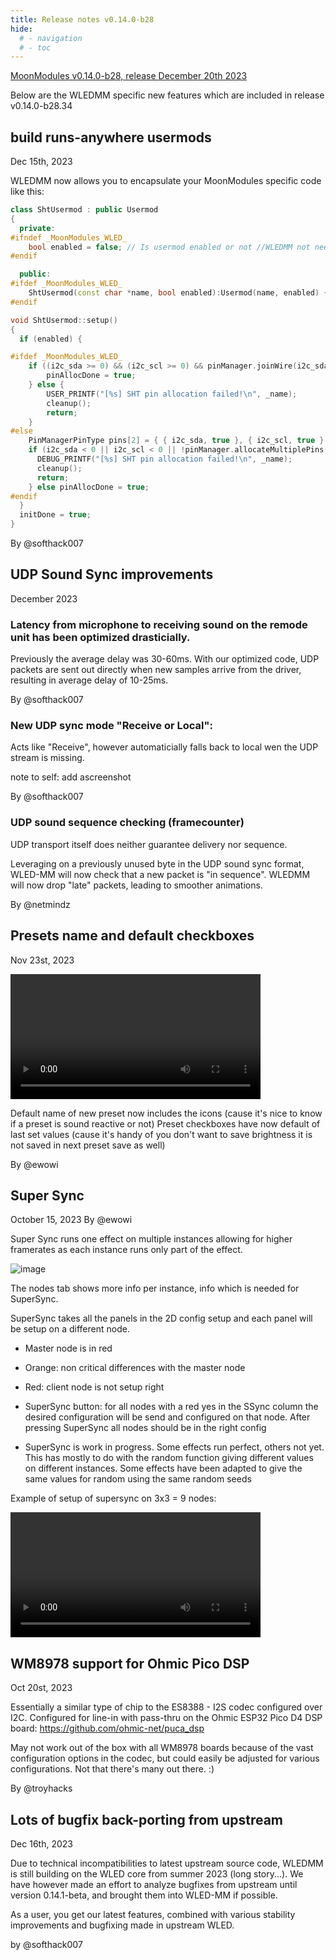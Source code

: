 ```yaml
---
title: Release notes v0.14.0-b28
hide:
  # - navigation
  # - toc
---
```


[MoonModules v0.14.0-b28, release December 20th 2023](https://github.com/MoonModules/WLED/releases/tag/v0.14.0-beta.28)

Below are the WLEDMM specific new features which are included in release v0.14.0-b28.34

## build runs-anywhere usermods

Dec 15th, 2023

WLEDMM now allows you to encapsulate your MoonModules specific code like this:

```C++
class ShtUsermod : public Usermod
{
  private:
#ifndef _MoonModules_WLED_
    bool enabled = false; // Is usermod enabled or not //WLEDMM not needed - using public attribute of class UserMod
#endif

  public:
#ifdef _MoonModules_WLED_
    ShtUsermod(const char *name, bool enabled):Usermod(name, enabled) {} //WLEDMM usermod initializer with parameters
#endif

void ShtUsermod::setup()
{
  if (enabled) {

#ifdef _MoonModules_WLED_
    if ((i2c_sda >= 0) && (i2c_scl >= 0) && pinManager.joinWire(i2c_sda, i2c_scl)) {   // WLEDMM pin management done by pinManager.joinWire()
		pinAllocDone = true;
    } else {
	    USER_PRINTF("[%s] SHT pin allocation failed!\n", _name);                       // WLEDMM using USER_PRINTF for important messages
        cleanup();
        return;
    }
#else
    PinManagerPinType pins[2] = { { i2c_sda, true }, { i2c_scl, true } };
    if (i2c_sda < 0 || i2c_scl < 0 || !pinManager.allocateMultiplePins(pins, 2, PinOwner::HW_I2C)) {	
      DEBUG_PRINTF("[%s] SHT pin allocation failed!\n", _name);
      cleanup();
      return;
    } else pinAllocDone = true;
#endif
  }
  initDone = true;
}

```

By @softhack007

## UDP Sound Sync improvements

December 2023

### Latency from microphone to receiving sound on the remode unit has been optimized drasticially. 

Previously the average delay was 30-60ms. With our optimized code, UDP packets are sent out directly when new samples arrive from the driver, resulting in average delay of 10-25ms.

By @softhack007

### New UDP sync mode "Receive or Local": 
Acts like "Receive", however automaticially falls back to local wen the UDP stream is missing.

note to self: add ascreenshot

By @softhack007

### UDP sound sequence checking (framecounter)

UDP transport itself does neither guarantee delivery nor sequence.

Leveraging on a previously unused byte in the UDP sound sync format, 
WLED-MM will now check that a new packet is "in sequence". 
WLEDMM will now drop "late" packets, leading to smoother animations.

By @netmindz


## Presets name and default checkboxes

Nov 23st, 2023

<video width="400" autoplay><source src="https://github.com/MoonModules/WLED-Docs/assets/138451817/1bb0d7a9-3724-47c6-99e1-a8b341c52d05" type="video/mp4"></video>

Default name of new preset now includes the icons (cause it's nice to know if a preset is sound reactive or not)
Preset checkboxes have now default of last set values (cause it's handy of you don't want to save brightness it is not saved in next preset save as well)

By @ewowi

## Super Sync

October 15, 2023
By @ewowi

Super Sync runs one effect on multiple instances allowing for higher framerates as each instance runs only part of the effect.

![image](https://github.com/MoonModules/WLED-Docs/assets/91013628/37005643-b39b-4764-bfab-774461585d1c)

The nodes tab shows more info per instance, info which is needed for SuperSync.

SuperSync takes all the panels in the 2D config setup and each panel will be setup on a different node. 

* Master node is in red
* Orange: non critical differences with the master node
* Red: client node is not setup right

* SuperSync button: for all nodes with a red yes in the SSync column the desired configuration will be send and configured on that node. After pressing SuperSync all nodes should be in the right config

* SuperSync is work in progress. Some effects run perfect, others not yet. This has mostly to do with the random function giving different values on different instances. Some effects have been adapted to give the same values for random using the same random seeds

Example of setup of supersync on 3x3 = 9 nodes:

<video width="400" autoplay><source src="https://github.com/MoonModules/WLED-Docs/assets/91013628/11a463eb-b8da-4d09-80ad-dc4219075cd2" type="video/mp4"></video>


## WM8978 support for Ohmic Pico DSP

Oct 20st, 2023

Essentially a similar type of chip to the ES8388 - I2S codec configured over I2C. Configured for line-in with pass-thru on the Ohmic ESP32 Pico D4 DSP board: https://github.com/ohmic-net/puca_dsp

May not work out of the box with all WM8978 boards because of the vast configuration options in the codec, but could easily be adjusted for various configurations. Not that there's many out there. :)

By @troyhacks


## Lots of bugfix back-porting from upstream

Dec 16th, 2023

Due to technical incompatibilities to latest upstream source code, WLEDMM is still building on the WLED core from summer 2023 (long story...).
We have however made an effort to analyze bugfixes from upstream until version 0.14.1-beta, and brought them into WLED-MM if possible.

As a user, you get our latest features, combined with various stability improvements and bugfixing made in upstream WLED.

by @softhack007

